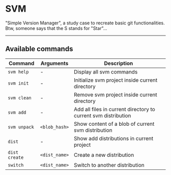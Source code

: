 # SVM
"Simple Version Manager", a study case to recreate basic git functionalities.  
Btw, someone says that the S stands for "Star"...

---

## Available commands 

| Command | Arguments | Description |
|---------|-----------|-------------|
| `svm help`    | -         | Display all svm commands |
| `svm init`    | -         | Initialize svm project inside current directory |
| `svm clean`   | -         | Remove svm project inside current directory |
| `svm add`     | -         | Add all files in current directory to current svm distribution |
| `svm unpack`  | `<blob_hash>` | Show content of a blob of current svm distribution |
| `dist`        | -         | Show add distributions in current project |
| `dist create` | `<dist_name>` | Create a new distribution |
| `switch`      | `<dist_name>` | Switch to another distribution |
